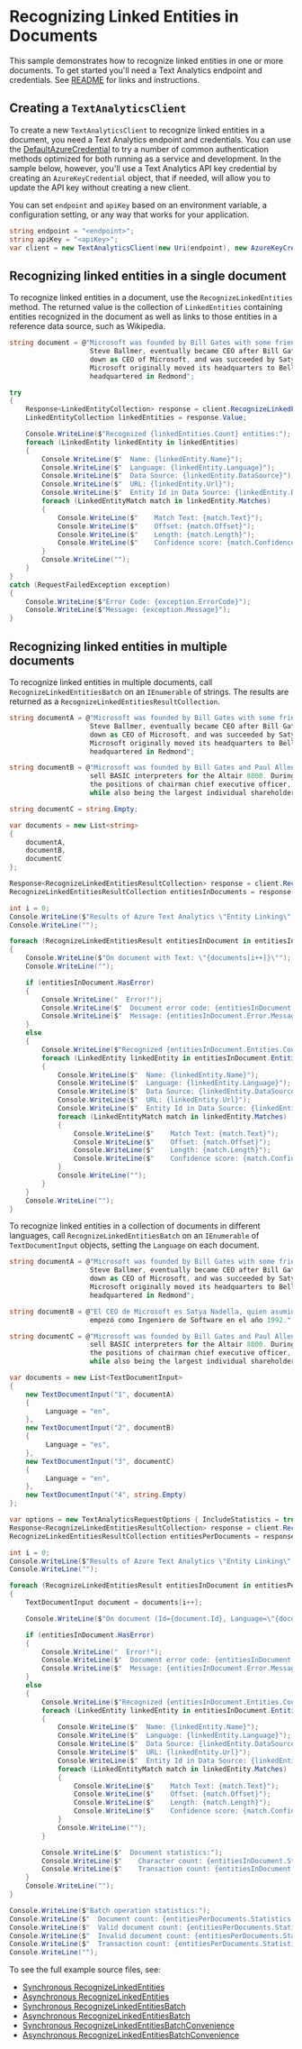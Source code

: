 # Recognizing Linked Entities in Documents
This sample demonstrates how to recognize linked entities in one or more documents. To get started you'll need a Text Analytics endpoint and credentials.  See [README][README] for links and instructions.

## Creating a `TextAnalyticsClient`

To create a new `TextAnalyticsClient` to recognize linked entities in a document, you need a Text Analytics endpoint and credentials.  You can use the [DefaultAzureCredential][DefaultAzureCredential] to try a number of common authentication methods optimized for both running as a service and development. In the sample below, however, you'll use a Text Analytics API key credential by creating an `AzureKeyCredential` object, that if needed, will allow you to update the API key without creating a new client.

You can set `endpoint` and `apiKey` based on an environment variable, a configuration setting, or any way that works for your application.

```C# Snippet:CreateTextAnalyticsClient
string endpoint = "<endpoint>";
string apiKey = "<apiKey>";
var client = new TextAnalyticsClient(new Uri(endpoint), new AzureKeyCredential(apiKey));
```

## Recognizing linked entities in a single document

To recognize linked entities in a document, use the `RecognizeLinkedEntities` method.  The returned value is the collection of `LinkedEntities` containing entities recognized in the document as well as links to those entities in a reference data source, such as Wikipedia.

```C# Snippet:RecognizeLinkedEntities
string document = @"Microsoft was founded by Bill Gates with some friends he met at Harvard. One of his friends,
                    Steve Ballmer, eventually became CEO after Bill Gates as well. Steve Ballmer eventually stepped
                    down as CEO of Microsoft, and was succeeded by Satya Nadella.
                    Microsoft originally moved its headquarters to Bellevue, Washington in Januaray 1979, but is now
                    headquartered in Redmond";

try
{
    Response<LinkedEntityCollection> response = client.RecognizeLinkedEntities(document);
    LinkedEntityCollection linkedEntities = response.Value;

    Console.WriteLine($"Recognized {linkedEntities.Count} entities:");
    foreach (LinkedEntity linkedEntity in linkedEntities)
    {
        Console.WriteLine($"  Name: {linkedEntity.Name}");
        Console.WriteLine($"  Language: {linkedEntity.Language}");
        Console.WriteLine($"  Data Source: {linkedEntity.DataSource}");
        Console.WriteLine($"  URL: {linkedEntity.Url}");
        Console.WriteLine($"  Entity Id in Data Source: {linkedEntity.DataSourceEntityId}");
        foreach (LinkedEntityMatch match in linkedEntity.Matches)
        {
            Console.WriteLine($"    Match Text: {match.Text}");
            Console.WriteLine($"    Offset: {match.Offset}");
            Console.WriteLine($"    Length: {match.Length}");
            Console.WriteLine($"    Confidence score: {match.ConfidenceScore}");
        }
        Console.WriteLine("");
    }
}
catch (RequestFailedException exception)
{
    Console.WriteLine($"Error Code: {exception.ErrorCode}");
    Console.WriteLine($"Message: {exception.Message}");
}
```

## Recognizing linked entities in multiple documents

To recognize linked entities in multiple documents, call `RecognizeLinkedEntitiesBatch` on an `IEnumerable` of strings.  The results are returned as a `RecognizeLinkedEntitiesResultCollection`.

```C# Snippet:TextAnalyticsSample6RecognizeLinkedEntitiesConvenience
string documentA = @"Microsoft was founded by Bill Gates with some friends he met at Harvard. One of his friends,
                    Steve Ballmer, eventually became CEO after Bill Gates as well.Steve Ballmer eventually stepped
                    down as CEO of Microsoft, and was succeeded by Satya Nadella.
                    Microsoft originally moved its headquarters to Bellevue, Washington in Januaray 1979, but is now
                    headquartered in Redmond";

string documentB = @"Microsoft was founded by Bill Gates and Paul Allen on April 4, 1975, to develop and 
                    sell BASIC interpreters for the Altair 8800. During his career at Microsoft, Gates held
                    the positions of chairman chief executive officer, president and chief software architect
                    while also being the largest individual shareholder until May 2014.";

string documentC = string.Empty;

var documents = new List<string>
{
    documentA,
    documentB,
    documentC
};

Response<RecognizeLinkedEntitiesResultCollection> response = client.RecognizeLinkedEntitiesBatch(documents);
RecognizeLinkedEntitiesResultCollection entitiesInDocuments = response.Value;

int i = 0;
Console.WriteLine($"Results of Azure Text Analytics \"Entity Linking\", version: \"{entitiesInDocuments.ModelVersion}\"");
Console.WriteLine("");

foreach (RecognizeLinkedEntitiesResult entitiesInDocument in entitiesInDocuments)
{
    Console.WriteLine($"On document with Text: \"{documents[i++]}\"");
    Console.WriteLine("");

    if (entitiesInDocument.HasError)
    {
        Console.WriteLine("  Error!");
        Console.WriteLine($"  Document error code: {entitiesInDocument.Error.ErrorCode}.");
        Console.WriteLine($"  Message: {entitiesInDocument.Error.Message}");
    }
    else
    {
        Console.WriteLine($"Recognized {entitiesInDocument.Entities.Count} entities:");
        foreach (LinkedEntity linkedEntity in entitiesInDocument.Entities)
        {
            Console.WriteLine($"  Name: {linkedEntity.Name}");
            Console.WriteLine($"  Language: {linkedEntity.Language}");
            Console.WriteLine($"  Data Source: {linkedEntity.DataSource}");
            Console.WriteLine($"  URL: {linkedEntity.Url}");
            Console.WriteLine($"  Entity Id in Data Source: {linkedEntity.DataSourceEntityId}");
            foreach (LinkedEntityMatch match in linkedEntity.Matches)
            {
                Console.WriteLine($"    Match Text: {match.Text}");
                Console.WriteLine($"    Offset: {match.Offset}");
                Console.WriteLine($"    Length: {match.Length}");
                Console.WriteLine($"    Confidence score: {match.ConfidenceScore}");
            }
            Console.WriteLine("");
        }
    }
    Console.WriteLine("");
}
```

To recognize linked entities in a collection of documents in different languages, call `RecognizeLinkedEntitiesBatch` on an `IEnumerable` of `TextDocumentInput` objects, setting the `Language` on each document.

```C# Snippet:TextAnalyticsSample6RecognizeLinkedEntitiesBatch
string documentA = @"Microsoft was founded by Bill Gates with some friends he met at Harvard. One of his friends,
                    Steve Ballmer, eventually became CEO after Bill Gates as well.Steve Ballmer eventually stepped
                    down as CEO of Microsoft, and was succeeded by Satya Nadella.
                    Microsoft originally moved its headquarters to Bellevue, Washington in Januaray 1979, but is now
                    headquartered in Redmond";

string documentB = @"El CEO de Microsoft es Satya Nadella, quien asumió esta posición en Febrero de 2014. Él
                    empezó como Ingeniero de Software en el año 1992.";

string documentC = @"Microsoft was founded by Bill Gates and Paul Allen on April 4, 1975, to develop and 
                    sell BASIC interpreters for the Altair 8800. During his career at Microsoft, Gates held
                    the positions of chairman chief executive officer, president and chief software architect
                    while also being the largest individual shareholder until May 2014.";

var documents = new List<TextDocumentInput>
{
    new TextDocumentInput("1", documentA)
    {
         Language = "en",
    },
    new TextDocumentInput("2", documentB)
    {
         Language = "es",
    },
    new TextDocumentInput("3", documentC)
    {
         Language = "en",
    },
    new TextDocumentInput("4", string.Empty)
};

var options = new TextAnalyticsRequestOptions { IncludeStatistics = true };
Response<RecognizeLinkedEntitiesResultCollection> response = client.RecognizeLinkedEntitiesBatch(documents, options);
RecognizeLinkedEntitiesResultCollection entitiesPerDocuments = response.Value;

int i = 0;
Console.WriteLine($"Results of Azure Text Analytics \"Entity Linking\", version: \"{entitiesPerDocuments.ModelVersion}\"");
Console.WriteLine("");

foreach (RecognizeLinkedEntitiesResult entitiesInDocument in entitiesPerDocuments)
{
    TextDocumentInput document = documents[i++];

    Console.WriteLine($"On document (Id={document.Id}, Language=\"{document.Language}\"):");

    if (entitiesInDocument.HasError)
    {
        Console.WriteLine("  Error!");
        Console.WriteLine($"  Document error code: {entitiesInDocument.Error.ErrorCode}.");
        Console.WriteLine($"  Message: {entitiesInDocument.Error.Message}");
    }
    else
    {
        Console.WriteLine($"Recognized {entitiesInDocument.Entities.Count} entities:");
        foreach (LinkedEntity linkedEntity in entitiesInDocument.Entities)
        {
            Console.WriteLine($"  Name: {linkedEntity.Name}");
            Console.WriteLine($"  Language: {linkedEntity.Language}");
            Console.WriteLine($"  Data Source: {linkedEntity.DataSource}");
            Console.WriteLine($"  URL: {linkedEntity.Url}");
            Console.WriteLine($"  Entity Id in Data Source: {linkedEntity.DataSourceEntityId}");
            foreach (LinkedEntityMatch match in linkedEntity.Matches)
            {
                Console.WriteLine($"    Match Text: {match.Text}");
                Console.WriteLine($"    Offset: {match.Offset}");
                Console.WriteLine($"    Length: {match.Length}");
                Console.WriteLine($"    Confidence score: {match.ConfidenceScore}");
            }
            Console.WriteLine("");
        }

        Console.WriteLine($"  Document statistics:");
        Console.WriteLine($"    Character count: {entitiesInDocument.Statistics.CharacterCount}");
        Console.WriteLine($"    Transaction count: {entitiesInDocument.Statistics.TransactionCount}");
    }
    Console.WriteLine("");
}

Console.WriteLine($"Batch operation statistics:");
Console.WriteLine($"  Document count: {entitiesPerDocuments.Statistics.DocumentCount}");
Console.WriteLine($"  Valid document count: {entitiesPerDocuments.Statistics.ValidDocumentCount}");
Console.WriteLine($"  Invalid document count: {entitiesPerDocuments.Statistics.InvalidDocumentCount}");
Console.WriteLine($"  Transaction count: {entitiesPerDocuments.Statistics.TransactionCount}");
Console.WriteLine("");
```

To see the full example source files, see:

* [Synchronous RecognizeLinkedEntities](https://github.com/Azure/azure-sdk-for-net/blob/master/sdk/textanalytics/Azure.AI.TextAnalytics/tests/samples/Sample6_RecognizeLinkedEntities.cs)
* [Asynchronous RecognizeLinkedEntities](https://github.com/Azure/azure-sdk-for-net/blob/master/sdk/textanalytics/Azure.AI.TextAnalytics/tests/samples/Sample6_RecognizeLinkedEntitiesAsync.cs)
* [Synchronous RecognizeLinkedEntitiesBatch](https://github.com/Azure/azure-sdk-for-net/blob/master/sdk/textanalytics/Azure.AI.TextAnalytics/tests/samples/Sample6_RecognizeLinkedEntitiesBatch.cs)
* [Asynchronous RecognizeLinkedEntitiesBatch](https://github.com/Azure/azure-sdk-for-net/blob/master/sdk/textanalytics/Azure.AI.TextAnalytics/tests/samples/Sample6_RecognizeLinkedEntitiesBatchAsync.cs)
* [Synchronous RecognizeLinkedEntitiesBatchConvenience](https://github.com/Azure/azure-sdk-for-net/blob/master/sdk/textanalytics/Azure.AI.TextAnalytics/tests/samples/Sample6_RecognizeLinkedEntitiesBatchConvenience.cs)
* [Asynchronous RecognizeLinkedEntitiesBatchConvenience](https://github.com/Azure/azure-sdk-for-net/blob/master/sdk/textanalytics/Azure.AI.TextAnalytics/tests/samples/Sample6_RecognizeLinkedEntitiesBatchConvenienceAsync.cs)

[DefaultAzureCredential]: https://github.com/Azure/azure-sdk-for-net/blob/master/sdk/identity/Azure.Identity/README.md
[README]: https://github.com/Azure/azure-sdk-for-net/blob/master/sdk/textanalytics/Azure.AI.TextAnalytics/README.md